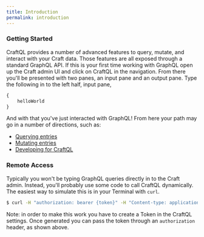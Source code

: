 ```yaml
---
title: Introduction
permalink: introduction
---
```


### Getting Started

CraftQL provides a number of advanced features to query, mutate, and interact with your Craft data. Those features are all exposed through a standard GraphQL API. If this is your first time working with GraphQL open up the Craft admin UI and click on CraftQL in the navigation. From there you'll be presented with two panes, an input pane and an output pane. Type the following in to the left half, input pane,

```graphql
{
    helloWorld
}
```

And with that you've just interacted with GraphQL! From here your path may go in a number of directions, such as:

- [Querying entries](#)
- [Mutating entries](#)
- [Developing for CraftQL](#)

### Remote Access

Typically you won't be typing GraphQL queries directly in to the Craft admin. Instead, you'll probably use some code to call CraftQL dynamically. The easiest way to simulate this is in your Terminal with `curl`.

```bash
$ curl -H "authorization: bearer {token}" -H "Content-type: application/json" -d '{"query":"{ helloWorld }"}' http://localhost/api
```

Note: in order to make this work you have to create a Token in the CraftQL settings. Once generated you can pass the token through an `authorization` header, as shown above.

